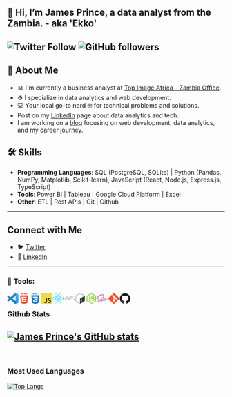 👋 Hi, I’m James Prince, a data analyst from the Zambia. - aka 'Ekko'
---
![Twitter Follow](https://img.shields.io/twitter/follow/ChisengaPrince?label=James%20Prince&logo=Twitter&style=social)
![GitHub followers](https://img.shields.io/github/followers/jamesrprince?label=Follow%20%40James%20Prince&logo=github&style=social)
---
## 🙋 About Me

- 📊 I'm currently a business analyst at [Top Image Africa - Zambia Office](https://www.topimage).
- ⚙️ I specialize in data analytics and web development. 
- 💻 Your local go-to nerd 🤓 for technical problems and solutions.
- Post on my [LinkedIn](https://www.linkedin.com/in/ekkojames/) page about data analytics and tech. 
- I am working on a [blog](https://blog.ekkojames.com) focusing on web development, data analytics, and my career journey. 

## 🛠 Skills
- **Programming Languages**: SQL (PostgreSQL, SQLite) | Python (Pandas, NumPy, Matplotlib, Scikit-learn), JavaScript (React, Node.js, Express.js, TypeScript)
- **Tools**: Power BI | Tableau | Google Cloud Platform | Excel
- **Other**: ETL | Rest APIs | Git | Github
---
## Connect with Me
- 🐦 [Twitter](https://x.com/ChisengaPrince)
- 🔗 [LinkedIn](https://www.linkedin.com/in/princemchisenga/)
---

### 🧰 Tools:
<img align="left" alt="vscode" width="26px" src="small/vscode.png"/>
<img align="left" alt="html5" width="26px" src="small/html5-plain-wordmark.svg"/>
<img align="left" alt="css3" width="26px" src="small/css3-plain-wordmark.svg"/>
<img align="left" alt="javascript" width="26px" src="small/javascript-original.svg"/>
<img align="left" alt="react" width="26px" src="small/react-original.svg"/>
<img align="left" alt="nextjs" width="26px" src="small/nextjs.svg"/>
<img align="left" alt="bash" width="26px" src="small/bash-original.svg"/>
<img align="left" alt="node.js" width="26px" src="small/nodejs-original.svg"/>
<img align="left" alt="sass" width="26px" src="small/sass-original.svg"/>
<img align="left" alt="git" width="26px" src="small/git-original.svg"/>
<img align="left" alt="github" width="26px" src="small/github-original.svg"/>

<br>

### Github Stats
[![James Prince's GitHub stats](https://github-readme-stats.vercel.app/api?username=jamesrprince&show_icons=true)](https://github.com/jamesrprince/github-readme-stats)
---
<br />

### Most Used Languages
[![Top Langs](https://github-readme-stats.vercel.app/api/top-langs/?username=jamesrprince)](https://github.com/jamesrprince/github-readme-stats)

<br />